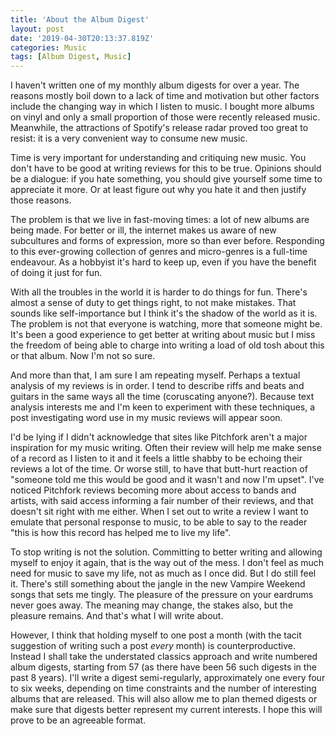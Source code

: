 ```yaml
---
title: 'About the Album Digest'
layout: post
date: '2019-04-30T20:13:37.819Z'
categories: Music
tags: [Album Digest, Music]
---
```


I haven't written one of my monthly album digests for over a year. The reasons mostly boil down to a lack of time and motivation but other factors include the changing way in which I listen to music. I bought more albums on vinyl and only a small proportion of those were recently released music. Meanwhile, the attractions of Spotify's release radar proved too great to resist: it is a very convenient way to consume new music.

Time is very important for understanding and critiquing new music. You don't have to be good at writing reviews for this to be true. Opinions should be a dialogue: if you hate something, you should give yourself some time to appreciate it more. Or at least figure out why you hate it and then justify those reasons.

The problem is that we live in fast-moving times: a lot of new albums are being made. For better or ill, the internet makes us aware of new subcultures and forms of expression, more so than ever before. Responding to this ever-growing collection of genres and micro-genres is a full-time endeavour. As a hobbyist it's hard to keep up, even if you have the benefit of doing it just for fun. 

With all the troubles in the world it is harder to do things for fun. There's almost a sense of duty to get things right, to not make mistakes. That sounds like self-importance but I think it's the shadow of the world as it is. The problem is not that everyone is watching, more that someone might be. It's been a good experience to get better at writing about music but I miss the freedom of being able to charge into writing a load of old tosh about this or that album. Now I'm not so sure. 

And more than that, I am sure I am repeating myself. Perhaps a textual analysis of my reviews is in order. I tend to describe riffs and beats and guitars in the same ways all the time (coruscating anyone?). Because text analysis interests me and I'm keen to experiment with these techniques, a post investigating word use in my music reviews will appear soon. 

I'd be lying if I didn't acknowledge that sites like Pitchfork aren't a major inspiration for my music writing. Often their review will help me make sense of a record as I listen to it and it feels a little shabby to be echoing their reviews a lot of the time. Or worse still, to have that butt-hurt reaction of "someone told me this would be good and it wasn't and now I'm upset". I've noticed Pitchfork reviews becoming more about access to bands and artists, with said access informing a fair number of their reviews, and that doesn't sit right with me either. When I set out to write a review I want to emulate that personal response to music, to be able to say to the reader "this is how this record has helped me to live my life".

To stop writing is not the solution. Committing to better writing and allowing myself to enjoy it again, that is the way out of the mess. I don't feel as much need for music to save my life, not as much as I once did. But I do still feel it. There's still something about the jangle in the new Vampire Weekend songs that sets me tingly. The pleasure of the pressure on your eardrums never goes away. The meaning may change, the stakes also, but the pleasure remains.  And that's what I will write about.

However, I think that holding myself to one post a month (with the tacit suggestion of writing such a post *every* month) is counterproductive. Instead I shall take the understated classics approach and write numbered album digests, starting from 57 (as there have been 56 such digests in the past 8 years). I'll write a digest semi-regularly, approximately one every four to six weeks, depending on time constraints and the number of interesting albums that are released. This will also allow me to plan themed digests or make sure that digests better represent my current interests. I hope this will prove to be an agreeable format.